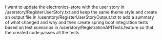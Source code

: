 I want to update the electronics-store with the user story in /userstory/RegisterUserStory.txt and keep the same theme style and create an output file in /userstory/RegisterUserStoryOutput.txt to add a summary of what changed and why and then create spring boot integration tests based on test scenarios in /userstory/RegistrationAPITests.feature so that the created code passes all the tests
